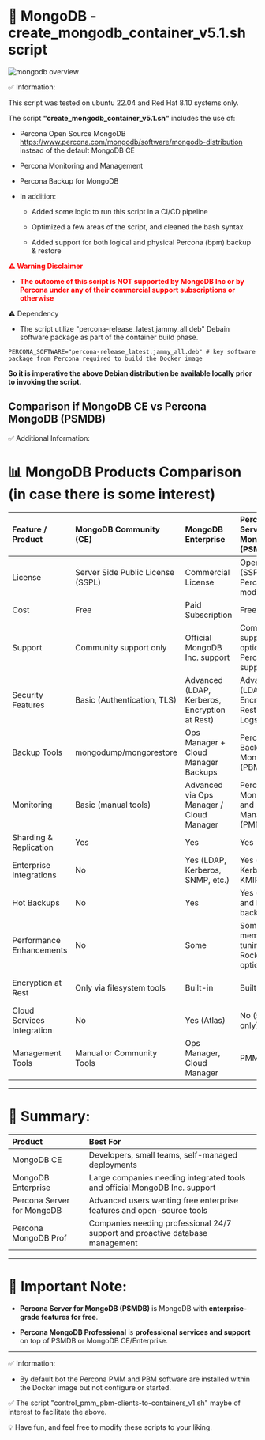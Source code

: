 # 📌 MongoDB - create_mongodb_container_v5.1.sh script

![mongodb overview](overview-MongoDB.drawio-1.svg)

✅ Information:

This script was tested on ubuntu 22.04 and Red Hat 8.10 systems only. 

The script **"create_mongodb_container_v5.1.sh"** includes the use of:
    
- Percona Open Source MongoDB  https://www.percona.com/mongodb/software/mongodb-distribution instead of the default MongoDB CE

- Percona Monitoring and Management

- Percona Backup for MongoDB

 - In addition:

   - Added some logic to run this script in a CI/CD pipeline 

   - Optimized a few areas of the script, and cleaned the bash syntax 

    - Added support for both logical and physical Percona (bpm) backup & restore 

<b style="color:red">
⚠️ Warning Disclaimer 

- The outcome of this script is NOT supported by MongoDB Inc or by Percona under any of their commercial support
subscriptions or otherwise</b>

⚠️ Dependency
 
 - The script utilize "percona-release_latest.jammy_all.deb" Debain software package as part of the container build phase.

```
PERCONA_SOFTWARE="percona-release_latest.jammy_all.deb" # key software package from Percona required to build the Docker image
```

**So it is imperative the above Debian distribution be available locally prior to invoking the script.**     

## Comparison if MongoDB CE vs Percona MongoDB (PSMDB)


✅ Additional Information:

# 📊 MongoDB Products Comparison (in case there is some interest)

| Feature / Product | MongoDB Community (CE) | MongoDB Enterprise | Percona Server for MongoDB (PSMDB) | Percona MongoDB Professional (Prof) |
|:------------------|:----------------------|:-------------------|:----------------------------------|:------------------------------------|
| License           | Server Side Public License (SSPL) | Commercial License | Open Source (SSPL + Percona modifications) | Commercial Support Package |
| Cost              | Free                   | Paid Subscription   | Free                              | Paid Support Plan                  |
| Support           | Community support only | Official MongoDB Inc. support | Community support + optional paid Percona support | Full Percona enterprise support |
| Security Features | Basic (Authentication, TLS) | Advanced (LDAP, Kerberos, Encryption at Rest) | Advanced (LDAP, Encryption at Rest, Audit Logs, KMIP) | Same as PSMDB + tuning, hardening |
| Backup Tools      | mongodump/mongorestore | Ops Manager + Cloud Manager Backups | Percona Backup for MongoDB (PBM) | PBM + Full Backup/Recovery support |
| Monitoring        | Basic (manual tools)    | Advanced via Ops Manager / Cloud Manager | Percona Monitoring and Management (PMM, Free) | Full Monitoring + tuning |
| Sharding & Replication | Yes               | Yes                 | Yes                              | Yes                                |
| Enterprise Integrations | No                | Yes (LDAP, Kerberos, SNMP, etc.) | Yes (LDAP, Kerberos, KMIP) | Yes                               |
| Hot Backups       | No                     | Yes                 | Yes (via PBM and hot backup) | Yes                                |
| Performance Enhancements | No              | Some                | Some (better memory tuning, RocksDB optional) | Yes (custom tuning support) |
| Encryption at Rest | Only via filesystem tools | Built-in          | Built-in                         | Built-in + Enterprise hardening     |
| Cloud Services Integration | No            | Yes (Atlas)         | No (self-host only)            | No (self-host only)                      |
| Management Tools  | Manual or Community Tools | Ops Manager, Cloud Manager | PMM (Free)         | PMM + Expert Analysis               |

---

# 🧐 **Summary:**

| Product | Best For |
|:--------|:---------|
| MongoDB CE | Developers, small teams, self-managed deployments |
| MongoDB Enterprise | Large companies needing integrated tools and official MongoDB Inc. support |
| Percona Server for MongoDB | Advanced users wanting free enterprise features and open-source tools |
| Percona MongoDB Prof | Companies needing professional 24/7 support and proactive database management |

---

# 📌 Important Note:
- **Percona Server for MongoDB (PSMDB)** is MongoDB with **enterprise-grade features for free**.

- **Percona MongoDB Professional** is **professional services and support** on top of PSMDB or MongoDB CE/Enterprise.

---

✅ Information:

- By default bot the Percona PMM and PBM software are installed within the Docker image but not configure or started.

✅ The script "control_pmm_pbm-clients-to-containers_v1.sh" maybe of interest to facilitate the above. 

💡 Have fun, and feel free to modify these scripts to your liking. 
